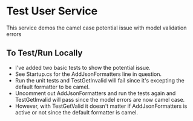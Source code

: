 # Test User Service

This service demos the camel case potential issue with model validation errors

## To Test/Run Locally

  * I've added two basic tests to show the potential issue.
  * See Startup.cs for the AddJsonFormatters line in question.
  * Run the unit tests and TestGetInvalid will fail since it's excepting the default formatter to be camel.
  * Uncomment out AddJsonFormatters and run the tests again and TestGetInvalid will pass since the model errors are now camel case.
  * However, with TestGetValid it doesn't matter if AddJsonFormatters is active or not since the default formatter is camel.
